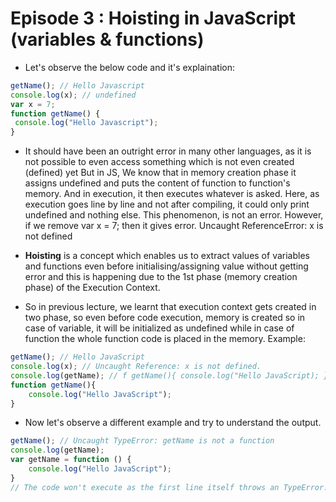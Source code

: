 # Episode 3 : Hoisting in JavaScript (variables & functions)

* Let's observe the below code and it's explaination:
```js
getName(); // Hello Javascript
console.log(x); // undefined
var x = 7;
function getName() {
 console.log("Hello Javascript");
}
```

* It should have been an outright error in many other languages, as it is not possible to even access something which is not even created (defined) yet But in JS, We know that in memory creation phase it assigns undefined and puts the content of function to function's memory. And in execution, it then executes whatever is asked. Here, as execution goes line by line and not after compiling, it could only print undefined and nothing else. This phenomenon, is not an error. However, if we remove var x = 7; then it gives error. Uncaught ReferenceError: x is not defined

* **Hoisting** is a concept which enables us to extract values of variables and functions even before initialising/assigning value without getting error and this is happening due to the 1st phase (memory creation phase) of the Execution Context.

* So in previous lecture, we learnt that execution context gets created in two phase, so even before code execution, memory is created so in case of variable, it will be initialized as undefined while in case of function the whole function code is placed in the memory. Example:

```js
getName(); // Hello JavaScript
console.log(x); // Uncaught Reference: x is not defined.
console.log(getName); // f getName(){ console.log("Hello JavaScript); }
function getName(){
    console.log("Hello JavaScript");
}
```

* Now let's observe a different example and try to understand the output.
```js
getName(); // Uncaught TypeError: getName is not a function
console.log(getName);
var getName = function () {
    console.log("Hello JavaScript");
}
// The code won't execute as the first line itself throws an TypeError.
```
